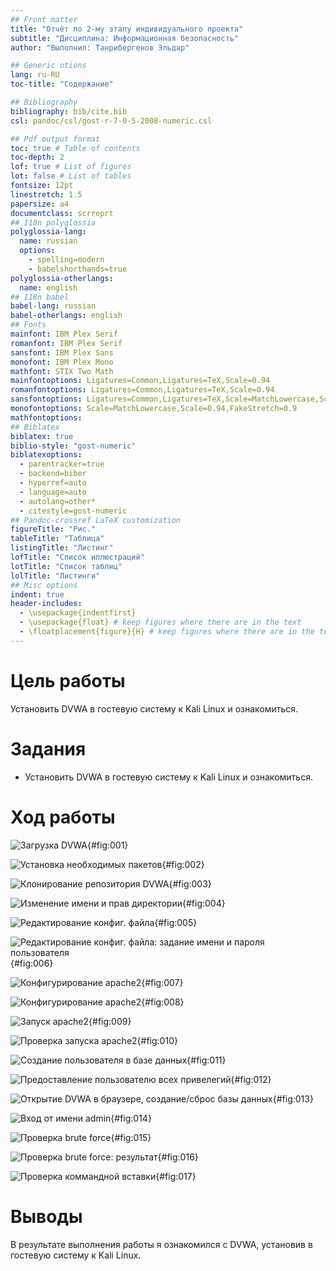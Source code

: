 ```yaml
---
## Front matter
title: "Отчёт по 2-му этапу индивидуального проекта"
subtitle: "Дисциплина: Информационная безопасность"
author: "Выполнил: Танрибергенов Эльдар"

## Generic otions
lang: ru-RU
toc-title: "Содержание"

## Bibliography
bibliography: bib/cite.bib
csl: pandoc/csl/gost-r-7-0-5-2008-numeric.csl

## Pdf output format
toc: true # Table of contents
toc-depth: 2
lof: true # List of figures
lot: false # List of tables
fontsize: 12pt
linestretch: 1.5
papersize: a4
documentclass: scrreprt
## I18n polyglossia
polyglossia-lang:
  name: russian
  options:
	- spelling=modern
	- babelshorthands=true
polyglossia-otherlangs:
  name: english
## I18n babel
babel-lang: russian
babel-otherlangs: english
## Fonts
mainfont: IBM Plex Serif
romanfont: IBM Plex Serif
sansfont: IBM Plex Sans
monofont: IBM Plex Mono
mathfont: STIX Two Math
mainfontoptions: Ligatures=Common,Ligatures=TeX,Scale=0.94
romanfontoptions: Ligatures=Common,Ligatures=TeX,Scale=0.94
sansfontoptions: Ligatures=Common,Ligatures=TeX,Scale=MatchLowercase,Scale=0.94
monofontoptions: Scale=MatchLowercase,Scale=0.94,FakeStretch=0.9
mathfontoptions:
## Biblatex
biblatex: true
biblio-style: "gost-numeric"
biblatexoptions:
  - parentracker=true
  - backend=biber
  - hyperref=auto
  - language=auto
  - autolang=other*
  - citestyle=gost-numeric
## Pandoc-crossref LaTeX customization
figureTitle: "Рис."
tableTitle: "Таблица"
listingTitle: "Листинг"
lofTitle: "Список иллюстраций"
lotTitle: "Список таблиц"
lolTitle: "Листинги"
## Misc options
indent: true
header-includes:
  - \usepackage{indentfirst}
  - \usepackage{float} # keep figures where there are in the text
  - \floatplacement{figure}{H} # keep figures where there are in the text
---
```


# Цель работы

 Установить DVWA в гостевую систему к Kali Linux и ознакомиться.

# Задания

- Установить DVWA в гостевую систему к Kali Linux и ознакомиться.


# Ход работы



![Загрузка DVWA](../images/1.png){#fig:001}

![Установка необходимых пакетов](../images/2.png){#fig:002}

![Клонирование репозитория DVWA](../images/3.png){#fig:003}

![Изменение имени и прав директории](../images/4.2.png){#fig:004}

![Редактирование конфиг. файла](../images/4.png){#fig:005}

![Редактирование конфиг. файла: задание имени и пароля пользователя](../images/5.png){#fig:006}

![Конфигурирование apache2](../images/6.png){#fig:007}

![Конфигурирование apache2](../images/7.png){#fig:008}

![Запуск apache2](../images/8.png){#fig:009}

![Проверка запуска apache2](../images/9.png){#fig:010}

![Создание пользователя в базе данных](../images/10.png){#fig:011}

![Предоставление пользователю всех привелегий](../images/11.png){#fig:012}

![Открытие DVWA в браузере, создание/сброс базы данных](../images/14.png){#fig:013}

![Вход от имени admin](../images/15.png){#fig:014}

![Проверка brute force](../images/16.png){#fig:015}

![Проверка brute force: результат](../images/17.png){#fig:016}

![Проверка коммандной вставки](../images/18.png){#fig:017}




# Выводы

 В результате выполнения работы я ознакомился с DVWA, установив в гостевую систему к Kali Linux.

